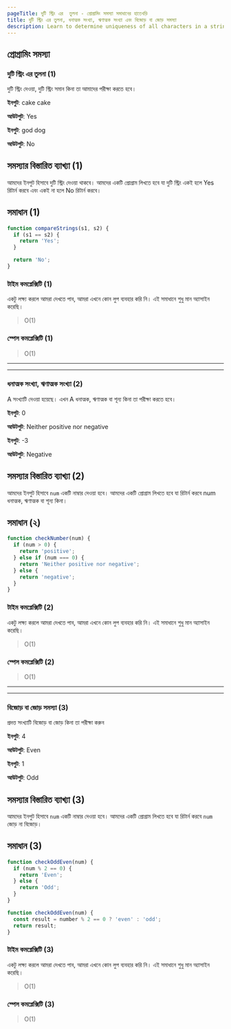 ```yaml
---
pageTitle: দুটি স্ট্রিং এর  তুলনা - প্রোগ্রামিং সমস্যা সমাধানের হাতেখড়ি
title: দুটি স্ট্রিং এর তুলনা, ধনাত্মক সংখ্যা, ঋণাত্মক সংখ্যা এবং বিজোড় বা জোড় সমস্যা
description: Learn to determine uniqueness of all characters in a string.
---
```


## প্রোগ্রামিং সমস্যা

### দুটি স্ট্রিং এর তুলনা (1)

দুটি স্ট্রিং দেওয়া, দুটি স্ট্রিং সমান কিনা তা আমাদের পরীক্ষা করতে হবে।

**ইনপুট**: cake cake

**আউটপুট**: Yes

**ইনপুট**: god dog

**আউটপুট**: No

## সমস্যার বিস্তারিত ব্যাখ্যা (1)

আমদের ইনপুট হিসাবে দুটি স্ট্রিং দেওয়া থাকবে। আমদের একটি প্রোগ্রাম লিখতে হবে যা দুটি স্ট্রিং একই হলে Yes রিটার্ন করবে এবং একই না হলে No রিটার্ন করবে।

## সমাধান (1)

```js
function compareStrings(s1, s2) {
  if (s1 == s2) {
    return 'Yes';
  }

  return 'No';
}
```

### টাইম কমপ্লেক্সিটি (1)

একটু লক্ষ্য করলে আমরা দেখতে পাব, আমরা এখনে কোন লুপ ব্যবহার করি নি। এই সমাধানে শুধু মান অ্যাসাইন করেছি।

> O(1)

### স্পেস কমপ্লেক্সিটি (1)

> O(1)

---

---

### ধনাত্মক সংখ্যা, ঋণাত্মক সংখ্যা (2)

A সংখ্যাটি দেওয়া হয়েছে। এখন A ধনাত্মক, ঋণাত্মক বা শূন্য কিনা তা পরীক্ষা করতে হবে।

**ইনপুট**: 0

**আউটপুট**: Neither positive nor negative

**ইনপুট**: -3

**আউটপুট**: Negative

## সমস্যার বিস্তারিত ব্যাখ্যা (2)

আমদের ইনপুট হিসাবে `num` একটি নাম্বার দেওয়া হবে। আমদের একটি প্রোগ্রাম লিখতে হবে যা রিটার্ন করবে num ধনাত্মক, ঋণাত্মক বা শূন্য কিনা।

## সমাধান (২)

```js
function checkNumber(num) {
  if (num > 0) {
    return 'positive';
  } else if (num === 0) {
    return 'Neither positive nor negative';
  } else {
    return 'negative';
  }
}
```

### টাইম কমপ্লেক্সিটি (2)

একটু লক্ষ্য করলে আমরা দেখতে পাব, আমরা এখনে কোন লুপ ব্যবহার করি নি। এই সমাধানে শুধু মান অ্যাসাইন করেছি।

> O(1)

### স্পেস কমপ্লেক্সিটি (2)

> O(1)

---

---

### বিজোড় বা জোড় সমস্যা (3)

প্রদত্ত সংখ্যাটি বিজোড় বা জোড় কিনা তা পরীক্ষা করুন

**ইনপুট**: 4

**আউটপুট**: Even

**ইনপুট**: 1

**আউটপুট**: Odd

## সমস্যার বিস্তারিত ব্যাখ্যা (3)

আমদের ইনপুট হিসাবে `num` একটি নাম্বার দেওয়া হবে। আমদের একটি প্রোগ্রাম লিখতে হবে যা রিটার্ন করবে `num` জোড় না বিজোড়।

## সমাধান (3)

```js
function checkOddEven(num) {
  if (num % 2 == 0) {
    return 'Even';
  } else {
    return 'Odd';
  }
}
```

```js
function checkOddEven(num) {
  const result = number % 2 == 0 ? 'even' : 'odd';
  return result;
}
```

### টাইম কমপ্লেক্সিটি (3)

একটু লক্ষ্য করলে আমরা দেখতে পাব, আমরা এখনে কোন লুপ ব্যবহার করি নি। এই সমাধানে শুধু মান অ্যাসাইন করেছি।

> O(1)

### স্পেস কমপ্লেক্সিটি (3)

> O(1)
